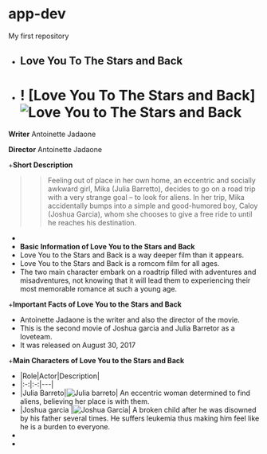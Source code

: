 # app-dev
My first repository
+ ## Love You To The Stars and Back
+ # ! [Love You To The Stars and Back] ![Love You to The Stars and Back](https://github.com/Marckyyy/app-dev/assets/150881733/2800832b-f86e-4955-b99d-31ee898d318a)

  
 **Writer** Antoinette Jadaone

**Director** Antoinette Jadaone

+**Short Description**
>>Feeling out of place in her own home, an eccentric and socially awkward girl, Mika (Julia Barretto), decides to go on a road trip with a very strange goal – to look for aliens. In her trip, Mika accidentally bumps into a simple and good-humored boy, Caloy (Joshua Garcia), whom she chooses to give a free ride to until he reaches his destination.
+
+ **Basic Information of Love You to the Stars and Back**
+   Love You to the Stars and Back is a way deeper film than it appears.
+   Love You to the Stars and Back is a romcom film for all ages.
+   The two main character embark on a roadtrip filled with adventures and misadventures, not knowing that it will lead them to experiencing their 
      most memorable romance at such a young age.

+**Important Facts of Love You to the Stars and Back**
+  Antoinette Jadaone is the writer and also the director of the movie.
+  This is the second movie of Joshua garcia and Julia Barretor as a loveteam.
+  It was released on August 30, 2017
  
+**Main Characters of Love You to the Stars and Back**
+ |Role|Actor|Description|
+ |:-:|:-:|---|
+ |Julia Barreto|![Julia barreto](https://github.com/Marckyyy/app-dev/assets/150881733/0eb61c25-5660-4b3d-82c8-f838fc997949)| An eccentric woman determined to find aliens, believing her place is with them.
+ |Joshua garcia |![Joshua Garcia](https://github.com/Marckyyy/app-dev/assets/150881733/622c915b-14db-4aab-b0c9-12406df8de38)| A broken child after he was disowned by his father several times. He suffers leukemia thus making him feel like he is a burden to everyone.
+
+




  
